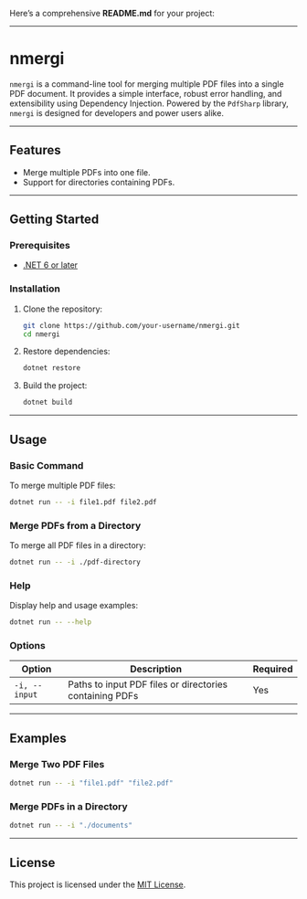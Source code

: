 Here’s a comprehensive **README.md** for your project:

---

# **nmergi**

`nmergi` is a command-line tool for merging multiple PDF files into a single PDF document. It provides a simple interface, robust error handling, and extensibility using Dependency Injection. Powered by the `PdfSharp` library, `nmergi` is designed for developers and power users alike.

---

## **Features**

-   Merge multiple PDFs into one file.
-   Support for directories containing PDFs.

---

## **Getting Started**

### **Prerequisites**

-   [.NET 6 or later](https://dotnet.microsoft.com/download)

### **Installation**

1. Clone the repository:
    ```bash
    git clone https://github.com/your-username/nmergi.git
    cd nmergi
    ```
2. Restore dependencies:

    ```bash
    dotnet restore
    ```

3. Build the project:
    ```bash
    dotnet build
    ```

---

## **Usage**

### **Basic Command**

To merge multiple PDF files:

```bash
dotnet run -- -i file1.pdf file2.pdf
```

### **Merge PDFs from a Directory**

To merge all PDF files in a directory:

```bash
dotnet run -- -i ./pdf-directory
```

### **Help**

Display help and usage examples:

```bash
dotnet run -- --help
```

### **Options**

| Option        | Description                                             | Required |
| ------------- | ------------------------------------------------------- | -------- |
| `-i, --input` | Paths to input PDF files or directories containing PDFs | Yes      |

---

## **Examples**

### Merge Two PDF Files

```bash
dotnet run -- -i "file1.pdf" "file2.pdf"
```

### Merge PDFs in a Directory

```bash
dotnet run -- -i "./documents"
```

---

## **License**

This project is licensed under the [MIT License](LICENSE).
